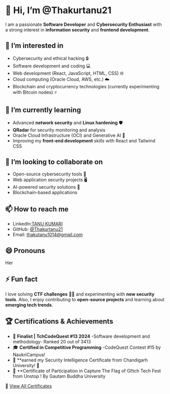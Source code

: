 # 👋 Hi, I’m @Thakurtanu21  
I am a passionate **Software Developer** and **Cybersecurity Enthusiast** with a strong interest in **information security** and **frontend development**.  

## 👀 I’m interested in  
- Cybersecurity and ethical hacking 🔒  
- Software development and coding 💻  
- Web development (React, JavaScript, HTML, CSS) 🌐  
- Cloud computing (Oracle Cloud, AWS, etc.) ☁️  
- Blockchain and cryptocurrency technologies (currently experimenting with Bitcoin nodes) ⚡  

## 🌱 I’m currently learning  
- Advanced **network security** and **Linux hardening** 🛡️  
- **QRadar** for security monitoring and analysis  
- Oracle Cloud Infrastructure (OCI) and Generative AI 🚀  
- Improving my **front-end development** skills with React and Tailwind CSS  

## 💞️ I’m looking to collaborate on  
- Open-source cybersecurity tools 🔐  
- Web application security projects 🖥️  
- AI-powered security solutions 🤖  
- Blockchain-based applications  

## 📫 How to reach me  
- LinkedIn:[TANU KUMARI](www.linkedin.com/in/tanu-kumari-482528255)
- GitHub: [@Thakurtanu21](https://github.com/Thakurtanu21)  
- Email: thakutanu1014@gmail.com  

## 😄 Pronouns  
Her 

## ⚡ Fun fact  
I love solving **CTF challenges** 🕵️‍♂️ and experimenting with **new security tools**. Also, I enjoy contributing to **open-source projects** and learning about **emerging tech trends**.

## 🏆 Certifications & Achievements
- 🏅 **Finalist | TchCodeQuest #13 2024** -Software development and methodology- Ranked 20 out of 3413 
- 🎓 **Certified in Competitive Programming** -CodeQuezt Contest #15 by NaukriCampus!
- 📜 **earned my Security Intelligence Certificate from Chandigarh University! 🎉
- 📜 **Certificate of Participation in Capture The Flag of Gl!tch Tech Fest from Unstop ! By Gautam Buddha University

📂 [View All Certificates](https://drive.google.com/file/d/1xtCbRzZ3QPUP8UF0t02e-jQm7BTErWIo/view?usp=drive_link)


<!---
Thakurtanu21/Thakurtanu21 is a ✨ special ✨ repository because its `README.md` (this file) appears on your GitHub profile.
You can click the Preview link to take a look at your changes.
--->  

